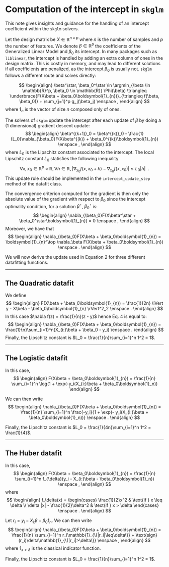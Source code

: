# Computation of the intercept in `skglm`

This note gives insights and guidance for the handling of an intercept coefficient within the $\texttt{skglm}$ solvers.

Let the design matrix be $X\in \mathbb{R}^{n\times p}$ where $n$ is the number of samples and $p$ the number of features.
We denote $\beta\in\mathbb{R}^p$ the coefficients of the Generalized Linear Model and $\beta_0$ its intercept.
In many packages such as `liblinear`, the intercept is handled by adding an extra column of ones in the design matrix. This is costly in memory, and may lead to different solutions if all coefficients are penalized, as the intercept $\beta_0$ is usually not.
`skglm` follows a different route and solves directly:

$$
\begin{align}
    \beta^\star, \beta_0^\star
    \in
    \argmin_{\beta \in \mathbb{R}^p, \beta_0 \in \mathbb{R}}
    \Phi(\beta)
    \triangleq
    \underbrace{F(X\beta + \beta_0\boldsymbol{1}_{n})}_{\triangleq f(\beta, \beta_0)}
    + \sum_{j=1}^p g_j(\beta_j)
    \enspace ,
\end{align}
$$
where $\boldsymbol{1}_{n}$ is the vector of size $n$ composed only of ones.


The solvers of $\texttt{skglm}$ update the intercept after each update of $\beta$ by doing a (1 dimensional) gradient descent update:
$$
\begin{align}
    \beta^{(k+1)}_0 = \beta^{(k)}_0 - \frac{1}{L_0}\nabla_{\beta_0}F(X\beta^{(k)} + \beta_0^{(k)}\boldsymbol{1}_{n})
    \enspace ,
\end{align}
$$
where $L_0$ is the Lipschitz constant associated to the intercept.
The local Lipschitz constant $L_0$ statisfies the following inequality
$$
\forall x, x_0\in \mathbb{R}^p \times \mathbb{R}, \forall h \in \mathbb{R}, |\nabla_{x_0} f(x, x_0 + h) - \nabla_{x_0} f(x, x_0)| \leq L_0 |h| \enspace .
$$
This update rule should be implemented in the $\texttt{intercept\_update\_step}$ method of the datafit class.

The convergence criterion computed for the gradient is then only the absolute value of the gradient with respect to $\beta_0$ since the intercept optimality condition, for a solution $\beta^\star$, $\beta_0^\star$ is:
$$
\begin{align}
    \nabla_{\beta_0}F(X\beta^\star + \beta_0^\star\boldsymbol{1}_{n}) = 0
    \enspace ,
\end{align}
$$
Moreover, we have that
$$
\begin{align}
    \nabla_{\beta_0}F(X\beta + \beta_0\boldsymbol{1}_{n}) = \boldsymbol{1}_{n}^\top \nabla_\beta F(X\beta + \beta_0\boldsymbol{1}_{n})
    \enspace .
\end{align}
$$

We will now derive the update used in Equation 2 for three different datafitting functions.

---

## The Quadratic datafit

We define
$$
\begin{align}
    F(X\beta + \beta_0\boldsymbol{1}_{n}) = \frac{1}{2n} \lVert y - X\beta - \beta_0\boldsymbol{1}_{n} \rVert^2_2
    \enspace .
\end{align}
$$
In this case $\nabla f(z) = \frac{1}{n}(z - y)$ hence Eq. 4 is equal to:
$$
\begin{align}
    \nabla_{\beta_0}F(X\beta + \beta_0\boldsymbol{1}_{n}) = \frac{1}{n}\sum_{i=1}^n(X_{i:}\beta + \beta_0 - y_i)
    \enspace .
\end{align}
$$
Finally, the Lipschitz constant is $L_0 = \frac{1}{n}\sum_{i=1}^n 1^2 = 1$.



---

## The Logistic datafit

In this case,
$$
\begin{align}
    F(X\beta + \beta_0\boldsymbol{1}_{n}) = \frac{1}{n} \sum_{i=1}^n \log(1 + \exp(-y_i(X_{i:}\beta + \beta_0\boldsymbol{1}_n))
\end{align}
$$

We can then write
$$
\begin{align}
 \nabla_{\beta_0}F(X\beta + \beta_0\boldsymbol{1}_{n}) = \frac{1}{n} \sum_{i=1}^n  \frac{-y_i}{1 + \exp(- y_i(X_{i:}\beta + \beta_0\boldsymbol{1}_n))} \enspace .
\end{align}
$$

Finally, the Lipschitz constant is $L_0 = \frac{1}{4n}\sum_{i=1}^n 1^2 = \frac{1}{4}$.

---

## The Huber datafit

In this case,
$$
\begin{align}
    F(X\beta + \beta_0\boldsymbol{1}_{n}) = \frac{1}{n} \sum_{i=1}^n f_{\delta}(y_i - X_{i:}\beta - \beta_0\boldsymbol{1}_n)) \enspace ,
\end{align}
$$
where
$$
\begin{align}
    f_\delta(x) = \begin{cases}
            \frac{1}{2}x^2 & \text{if } x \leq \delta \\
            \delta |x| - \frac{1}{2}\delta^2 & \text{if } x > \delta
           \end{cases} \enspace .
\end{align}
$$

Let $r_i = y_i - X_{i:}\beta - \beta_0\boldsymbol{1}_n$. We can then write
$$
\begin{align}
 \nabla_{\beta_0}F(X\beta + \beta_0\boldsymbol{1}_{n}) = \frac{1}{n} \sum_{i=1}^n r_i\mathbb{1}_{\{|r_i|\leq\delta\}} + \text{sign}(r_i)\delta\mathbb{1}_{\{|r_i|>\delta\}} \enspace ,
\end{align}
$$
where $1_{x > \delta}$ is the classical indicator function.

Finally, the Lipschitz constant is $L_0 = \frac{1}{n}\sum_{i=1}^n 1^2 = 1$.
